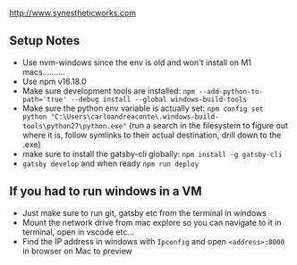 http://www.synestheticworks.com

## Setup Notes
- Use nvm-windows since the env is old and won't install on M1 macs..........
- Use npm v16.18.0
- Make sure development tools are installed: `npm --add-python-to-path='true' --debug install --global windows-build-tools`
- Make sure the python env variable is actually set: `npm config set python "C:\Users\carloandreaconte\.windows-build-tools\python27\python.exe"` (run a search in the filesystem to figure out where it is, follow symlinks to their actual destination, drill down to the .exe)
- make sure to install the gatsby-cli globally: `npm install -g gatsby-cli`
- `gatsby develop` and when ready `npm run deploy`

## If you had to run windows in a VM
- Just make sure to run git, gatsby etc from the terminal in windows
- Mount the network drive from mac explore so you can navigate to it in terminal, open in vscode etc...
- Find the IP address in windows with `Ipconfig` and open `<address>:8000` in browser on Mac to preview
